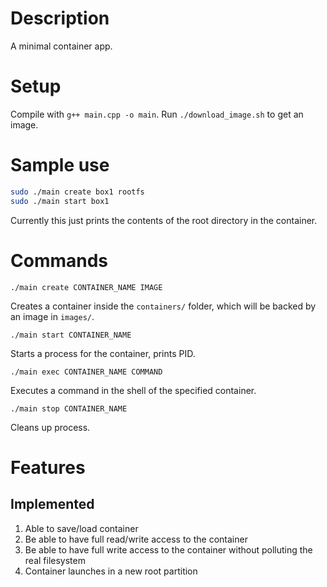 # Description
A minimal container app.

# Setup
Compile with `g++ main.cpp -o main`.
Run `./download_image.sh` to get an image.

# Sample use
```bash
sudo ./main create box1 rootfs
sudo ./main start box1
```
Currently this just prints the contents of the root directory in the container.

# Commands
```
./main create CONTAINER_NAME IMAGE
```
Creates a container inside the `containers/` folder, which will be backed by an image in `images/`.

```
./main start CONTAINER_NAME
```
Starts a process for the container, prints PID.

```
./main exec CONTAINER_NAME COMMAND
```
Executes a command in the shell of the specified container.

```
./main stop CONTAINER_NAME
```
Cleans up process.

# Features
## Implemented
1. Able to save/load container
2. Be able to have full read/write access to the container
3. Be able to have full write access to the container without polluting the real
filesystem
4. Container launches in a new root partition